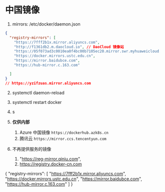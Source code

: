 # 中国镜像

1. mirrors: /etc/docker/daemon.json

```json
{
  "registry-mirrors": [
    "https://7fff2b1x.mirror.aliyuncs.com",
    "http://f1361db2.m.daocloud.io", // DaoCloud 镜像站
    "https://05f073ad3c0010ea0f4bc00b7105ec20.mirror.swr.myhuaweicloud.com",
    "https://docker.mirrors.ustc.edu.cn",
    "https://mirror.baidubce.com",
    "https://hub-mirror.c.163.com"

  ]
}
// https://yzifzuas.mirror.aliyuncs.com
```

2. systemctl daemon-reload
3. systemctl restart docker

4. s
5. **仅供内部**
   1. Azure 中国镜像 `https://dockerhub.azk8s.cn`
   2. 腾讯云 `https://mirror.ccs.tencentyun.com`
6. 不再提供服务的镜像
   1. "https://reg-mirror.qiniu.com",
   2. https://registry.docker-cn.com


{
  "registry-mirrors": [
    "https://7fff2b1x.mirror.aliyuncs.com",
    "https://docker.mirrors.ustc.edu.cn",
    "https://mirror.baidubce.com",
    "https://hub-mirror.c.163.com"
  ]
}